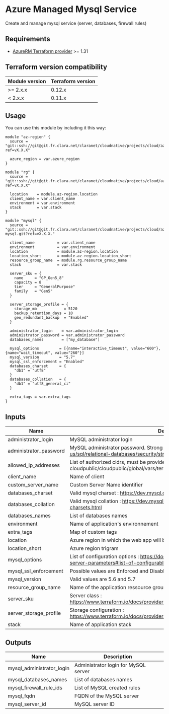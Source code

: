 # Azure Managed Mysql Service 

Create and manage mysql service (server, databases, firewall rules) 

## Requirements

* [AzureRM Terraform provider](https://www.terraform.io/docs/providers/azurerm/) >= 1.31

## Terraform version compatibility
 
| Module version | Terraform version |
|----------------|-------------------|
| >= 2.x.x       | 0.12.x            |
| < 2.x.x        | 0.11.x            |

## Usage
You can use this module by including it this way:

```hcl
module "az-region" {
  source = "git::ssh://git@git.fr.clara.net/claranet/cloudnative/projects/cloud/azure/terraform/modules/regions.git?ref=vX.X.X"

  azure_region = var.azure_region
}

module "rg" {
  source = "git::ssh://git@git.fr.clara.net/claranet/cloudnative/projects/cloud/azure/terraform/modules/rg.git?ref=vX.X.X"

  location    = module.az-region.location
  client_name = var.client_name
  environment = var.environment
  stack       = var.stack
}

module "mysql" {
  source = "git::ssh://git@git.fr.clara.net/claranet/cloudnative/projects/cloud/azure/terraform/features/db-mysql.git?ref=vX.X.X."
  
  client_name          = var.client_name
  environment          = var.environment
  location             = module.az-region.location
  location_short       = module.az-region.location_short
  resource_group_name  = module.rg.resource_group_name
  stack                = var.stack

  server_sku = {
    name     = "GP_Gen5_8"
    capacity = 8
    tier     = "GeneralPurpose"
    family   = "Gen5"
  }

  server_storage_profile = {
    storage_mb            = 5120
    backup_retention_days = 10
    geo_redundant_backup  = "Enabled"
  }

  administrator_login    = var.administrator_login
  administrator_password = var.administrator_password
  databases_names        = ["my_database"]

  mysql_options         = [{name="interactive_timeout", value="600"}, {name="wait_timeout", value="260"}]
  mysql_version         = "5.7"
  mysql_ssl_enforcement = "Enabled"
  databases_charset     = {
    "db1" = "utf8"
  }
  databases_collation   = {
    "db1" = "utf8_general_ci"
  }

  extra_tags = var.extra_tags
}
```

## Inputs

| Name | Description | Type | Default | Required |
|------|-------------|:----:|:-----:|:-----:|
| administrator_login | MySQL administrator login | string | - | yes |
| administrator_password | MySQL administrator password. Strong Password : https://docs.microsoft.com/en-us/sql/relational-databases/security/strong-passwords?view=sql-server-2017 | string | - | yes |
| allowed_ip_addresses | List of authorized cidrs, must be provided using remote states cloudpublic/cloudpublic/global/vars/terraform.state | list(string) | - | yes |
| client_name | Name of client | string | - | yes |
| custom_server_name | Custom Server Name identifier | string | `` | no |
| databases_charset | Valid mysql charset : https://dev.mysql.com/doc/refman/5.7/en/charset-charsets.html | map(string) | `<map>` | no |
| databases_collation | Valid mysql collation : https://dev.mysql.com/doc/refman/5.7/en/charset-charsets.html | map(string) | `<map>` | no |
| databases_names | List of databases names | list(string) | `<list>` | no |
| environment | Name of application's environnement | string | - | yes |
| extra_tags | Map of custom tags | map(string) | - | yes |
| location | Azure region in which the web app will be hosted | string | - | yes |
| location_short | Azure region trigram | string | - | yes |
| mysql_options | List of configuration options : https://docs.microsoft.com/fr-fr/azure/mysql/howto-server-parameters#list-of-configurable-server-parameters | list(string) | `<list>` | no |
| mysql_ssl_enforcement | Possible values are Enforced and Disabled | string | `Enabled` | no |
| mysql_version | Valid values are 5.6 and 5.7 | string | `5.7` | no |
| resource_group_name | Name of the application ressource group, herited from infra module | string | - | yes |
| server_sku | Server class : https://www.terraform.io/docs/providers/azurerm/r/mysql_server.html#sku | map(string) | `<map>` | no |
| server_storage_profile | Storage configuration : https://www.terraform.io/docs/providers/azurerm/r/mysql_server.html#storage_profile | map(string) | `<map>` | no |
| stack | Name of application stack | string | - | yes |

## Outputs

| Name | Description |
|------|-------------|
| mysql_administrator_login | Administrator login for MySQL server |
| mysql_databases_names | List of databases names |
| mysql_firewall_rule_ids | List of MySQL created rules |
| mysql_fqdn | FQDN of the MySQL server |
| mysql_server_id | MySQL server ID |
